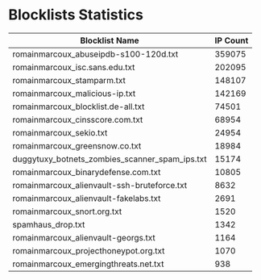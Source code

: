 # Blocklists Statistics
| Blocklist Name | IP Count |
|----|----|
| romainmarcoux_abuseipdb-s100-120d.txt | 359075 |
| romainmarcoux_isc.sans.edu.txt | 202095 |
| romainmarcoux_stamparm.txt | 148107 |
| romainmarcoux_malicious-ip.txt | 142169 |
| romainmarcoux_blocklist.de-all.txt | 74501 |
| romainmarcoux_cinsscore.com.txt | 68954 |
| romainmarcoux_sekio.txt | 24954 |
| romainmarcoux_greensnow.co.txt | 18984 |
| duggytuxy_botnets_zombies_scanner_spam_ips.txt | 15174 |
| romainmarcoux_binarydefense.com.txt | 10805 |
| romainmarcoux_alienvault-ssh-bruteforce.txt | 8632 |
| romainmarcoux_alienvault-fakelabs.txt | 2691 |
| romainmarcoux_snort.org.txt | 1520 |
| spamhaus_drop.txt | 1342 |
| romainmarcoux_alienvault-georgs.txt | 1164 |
| romainmarcoux_projecthoneypot.org.txt | 1070 |
| romainmarcoux_emergingthreats.net.txt | 938 |
